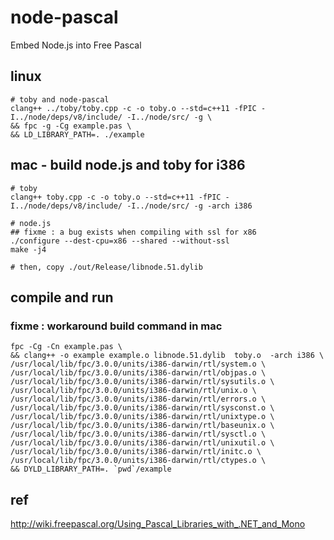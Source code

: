 # node-pascal
Embed Node.js into Free Pascal


## linux
```
# toby and node-pascal
clang++ ../toby/toby.cpp -c -o toby.o --std=c++11 -fPIC -I../node/deps/v8/include/ -I../node/src/ -g \
&& fpc -g -Cg example.pas \
&& LD_LIBRARY_PATH=. ./example
```

## mac - build node.js and toby for i386
```
# toby
clang++ toby.cpp -c -o toby.o --std=c++11 -fPIC -I../node/deps/v8/include/ -I../node/src/ -g -arch i386

# node.js
## fixme : a bug exists when compiling with ssl for x86
./configure --dest-cpu=x86 --shared --without-ssl
make -j4

# then, copy ./out/Release/libnode.51.dylib
```

## compile and run
### fixme : workaround build command in mac
```
fpc -Cg -Cn example.pas \
&& clang++ -o example example.o libnode.51.dylib  toby.o  -arch i386 \
/usr/local/lib/fpc/3.0.0/units/i386-darwin/rtl/system.o \
/usr/local/lib/fpc/3.0.0/units/i386-darwin/rtl/objpas.o \
/usr/local/lib/fpc/3.0.0/units/i386-darwin/rtl/sysutils.o \
/usr/local/lib/fpc/3.0.0/units/i386-darwin/rtl/unix.o \
/usr/local/lib/fpc/3.0.0/units/i386-darwin/rtl/errors.o \
/usr/local/lib/fpc/3.0.0/units/i386-darwin/rtl/sysconst.o \
/usr/local/lib/fpc/3.0.0/units/i386-darwin/rtl/unixtype.o \
/usr/local/lib/fpc/3.0.0/units/i386-darwin/rtl/baseunix.o \
/usr/local/lib/fpc/3.0.0/units/i386-darwin/rtl/sysctl.o \
/usr/local/lib/fpc/3.0.0/units/i386-darwin/rtl/unixutil.o \
/usr/local/lib/fpc/3.0.0/units/i386-darwin/rtl/initc.o \
/usr/local/lib/fpc/3.0.0/units/i386-darwin/rtl/ctypes.o \
&& DYLD_LIBRARY_PATH=. `pwd`/example
```

## ref
http://wiki.freepascal.org/Using_Pascal_Libraries_with_.NET_and_Mono
